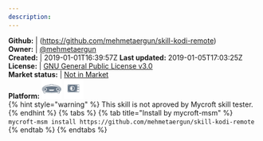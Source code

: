 ```yaml
---
description: 
---
```



**Github:** | (https://github.com/mehmetaergun/skill-kodi-remote)  
**Owner:** | [@mehmetaergun](https://github.com/mehmetaergun)  
**Created:** | 2019-01-01T16:39:57Z  **Last updated:** 2019-01-05T17:03:25Z  
**License:** | [GNU General Public License v3.0](https://api.github.com/licenses/gpl-3.0)  
**Market status:** | [Not in Market](https://market.mycroft.ai/skill/)  
**Platform:**   ![](.gitbook/assets/mark-1-icon.png)  ![](.gitbook/assets/picroft-icon.png)   
{% hint style="warning" %}
This skill is not aproved by Mycroft skill tester.
{% endhint %}
  {% tabs %}
{% tab title="Install by mycroft-msm" %}
``` mycroft-msm install https://github.com/mehmetaergun/skill-kodi-remote```
{% endtab %}
  {% endtabs %}
  